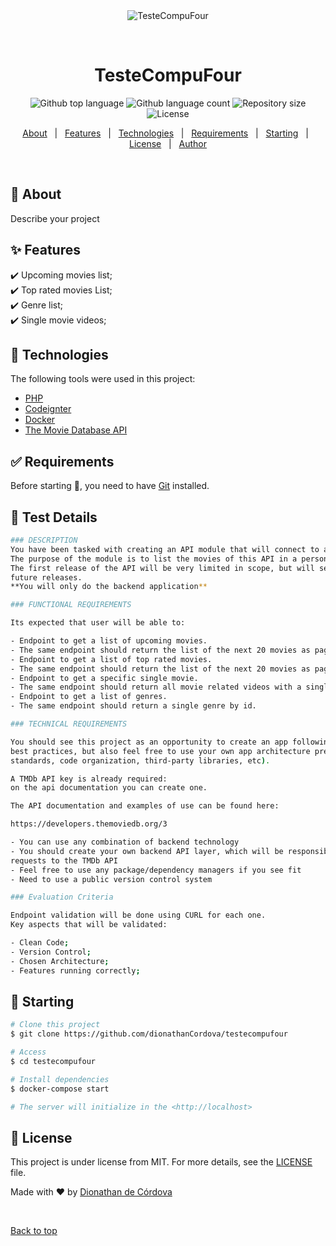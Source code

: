 <div align="center" id="top"> 
  <img src="./.github/app.gif" alt="TesteCompuFour" />

  &#xa0;

  <!-- <a href="https://testecompufour.netlify.app">Demo</a> -->
</div>

<h1 align="center">TesteCompuFour</h1>

<p align="center">
  <img alt="Github top language" src="https://img.shields.io/github/languages/top/dionathanCordova/testecompufour?color=56BEB8">

  <img alt="Github language count" src="https://img.shields.io/github/languages/count/dionathanCordova/testecompufour?color=56BEB8">

  <img alt="Repository size" src="https://img.shields.io/github/repo-size/dionathanCordova/testecompufour?color=56BEB8">

  <img alt="License" src="https://img.shields.io/github/license/dionathanCordova/testecompufour?color=56BEB8">

  <!-- <img alt="Github issues" src="https://img.shields.io/github/issues/dionathanCordova/testecompufour?color=56BEB8" /> -->

  <!-- <img alt="Github forks" src="https://img.shields.io/github/forks/dionathanCordova/testecompufour?color=56BEB8" /> -->

  <!-- <img alt="Github stars" src="https://img.shields.io/github/stars/dionathanCordova/testecompufour?color=56BEB8" /> -->
</p>

<!-- Status -->

<!-- <h4 align="center"> 
	🚧  TesteCompuFour 🚀 Under construction...  🚧
</h4> 

<hr> -->

<p align="center">
  <a href="#dart-about">About</a> &#xa0; | &#xa0; 
  <a href="#sparkles-features">Features</a> &#xa0; | &#xa0;
  <a href="#rocket-technologies">Technologies</a> &#xa0; | &#xa0;
  <a href="#white_check_mark-requirements">Requirements</a> &#xa0; | &#xa0;
  <a href="#checkered_flag-starting">Starting</a> &#xa0; | &#xa0;
  <a href="#memo-license">License</a> &#xa0; | &#xa0;
  <a href="https://github.com/dionathanCordova" target="_blank">Author</a>
</p>

<br>

## :dart: About ##

Describe your project

## :sparkles: Features ##

:heavy_check_mark: Upcoming movies list;\
:heavy_check_mark: Top rated movies List;\
:heavy_check_mark: Genre list;\
:heavy_check_mark: Single movie videos;

## :rocket: Technologies ##

The following tools were used in this project:

- [PHP](https://www.php.net/manual/pt_BR/intro-whatis.php)
- [Codeignter](https://codeigniter.com/)
- [Docker](https://docs.docker.com/compose/)
- [The Movie Database API](https://developers.themoviedb.org/4/getting-started/authorization)

## :white_check_mark: Requirements ##

Before starting :checkered_flag:, you need to have [Git](https://git-scm.com) installed.

## :checkered_flag: Test Details ##

```bash
### DESCRIPTION
You have been tasked with creating an API module that will connect to another API.
The purpose of the module is to list the movies of this API in a personalized way.
The first release of the API will be very limited in scope, but will serve as the foundation for
future releases.
**You will only do the backend application**

### FUNCTIONAL REQUIREMENTS

Its expected that user will be able to:

- Endpoint to get a list of upcoming movies.
- The same endpoint should return the list of the next 20 movies as page param is given.
- Endpoint to get a list of top rated movies.
- The same endpoint should return the list of the next 20 movies as page param is given.
- Endpoint to get a specific single movie.
- The same endpoint should return all movie related videos with a single request.
- Endpoint to get a list of genres.
- The same endpoint should return a single genre by id.

### TECHNICAL REQUIREMENTS

You should see this project as an opportunity to create an app following modern development
best practices, but also feel free to use your own app architecture preferences (coding
standards, code organization, third-party libraries, etc).

A TMDb API key is already required:
on the api documentation you can create one.

The API documentation and examples of use can be found here:

https://developers.themoviedb.org/3

- You can use any combination of backend technology
- You should create your own backend API layer, which will be responsible to send
requests to the TMDb API
- Feel free to use any package/dependency managers if you see fit
- Need to use a public version control system

### Evaluation Criteria

Endpoint validation will be done using CURL for each one.
Key aspects that will be validated:

- Clean Code;
- Version Control;
- Chosen Architecture;
- Features running correctly;

```

## :checkered_flag: Starting ##

```bash
# Clone this project
$ git clone https://github.com/dionathanCordova/testecompufour

# Access
$ cd testecompufour

# Install dependencies
$ docker-compose start

# The server will initialize in the <http://localhost>
```

## :memo: License ##

This project is under license from MIT. For more details, see the [LICENSE](LICENSE.md) file.


Made with :heart: by <a href="https://github.com/dionathanCordova" target="_blank">Dionathan de Córdova</a>

&#xa0;

<a href="#top">Back to top</a>
